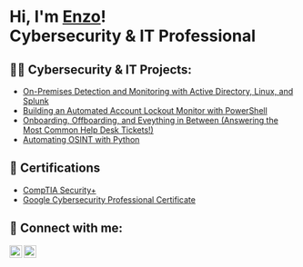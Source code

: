 <h1>Hi, I'm <a href="https://www.linkedin.com/in/mecj/">Enzo</a>! <br/>Cybersecurity & IT Professional</h1>

<h2>👨‍💻 Cybersecurity & IT Projects:</h2>

 - [On-Premises Detection and Monitoring with Active Directory, Linux, and Splunk](https://miguelenzojimenez.medium.com/on-premises-detection-monitoring-83fe3413d5eb)
 - [Building an Automated Account Lockout Monitor with PowerShell](https://medium.com/p/14bc378ab571)
 - [Onboarding, Offboarding, and Eveything in Between (Answering the Most Common Help Desk Tickets!)](https://medium.com/p/a5eeb0e45e91)
 - [Automating OSINT with Python](https://github.com/MiguelEnzoJimenez/Automating-OSINT-with-Python)

<h2>🎁 Certifications</h2>

 - [CompTIA Security+](https://github.com/user-attachments/files/16488715/CompTIA.Security%2B.pdf)
 - [Google Cybersecurity Professional Certificate](https://coursera.org/share/25e08e46436f9683fe45d607f9ea7eda)

<h2> 🤳 Connect with me:</h2>


[<img align="left" alt="JoshMadakor | LinkedIn" width="22px" src="https://cdn.jsdelivr.net/npm/simple-icons@v3/icons/linkedin.svg" />][linkedin]
[<img align="left" alt="JoshMadakor | LinkedIn" width="22px" src="https://cdn.jsdelivr.net/npm/simple-icons@v3/icons/medium.svg" />][medium]


[linkedin]: https://www.linkedin.com/in/mecj/
[medium]: https://miguelenzojimenez.medium.com/
